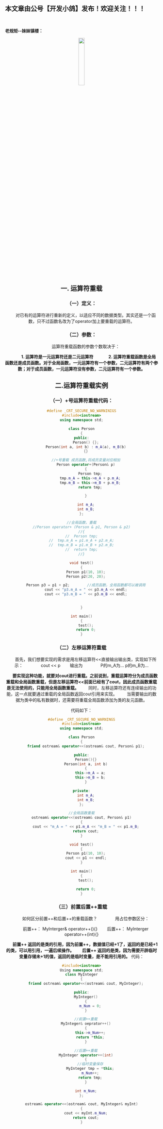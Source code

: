 ﻿## 本文章由公号【开发小鸽】发布！欢迎关注！！！
<br>

**老规矩--妹妹镇楼：**
<center>
<img src="https://img-blog.csdnimg.cn/20200721223424816.JPG"   width="20%">

## 一. 运算符重载
### （一）定义：
&nbsp;  &nbsp;  &nbsp;  &nbsp;对已有的运算符进行重新的定义，以适应不同的数据类型。其实还是一个函数，只不过函数名改为了operator加上要重载的运算符。

### （二）参数：
&nbsp;  &nbsp;  &nbsp;  &nbsp;运算符重载函数的参数个数取决于：

**&nbsp;  &nbsp;  &nbsp;  &nbsp;&nbsp;  &nbsp;  &nbsp;  &nbsp;1.	运算符是一元运算符还是二元运算符
&nbsp;  &nbsp;  &nbsp;  &nbsp;&nbsp;  &nbsp;  &nbsp;  &nbsp;2.	运算符重载函数是全局函数还是成员函数。对于全局函数，一元运算符有一个参数，二元运算符有两个参数；对于成员函数，一元运算符没有参数，二元运算符有一个参数。**

## 二.运算符重载实例
### （一）+号运算符重载代码：

```cpp
#define _CRT_SECURE_NO_WARNINIGS
#include<iostream>
using namespace std;

class Person
{
public:
	Person() {};
	Person(int a, int b) : m_A(a), m_B(b)
	{}

	//+号重载 成员函数,将成员变量对应相加
	Person operator+(Person& p)
	{
		Person tmp;
		tmp.m_A = this->m_A + p.m_A;
		tmp.m_B = this->m_B + p.m_B;
		return tmp;

	}

	int m_A;
	int m_B;
};

//全局函数，重载
//Person operator+ (Person & p1, Person & p2)
//{
//	Person tmp;
//	tmp.m_A = p1.m_A + p2.m_A;
//	tmp.m_B = p1.m_B + p2.m_B;
//	return tmp;
//}

void test()
{
	Person p1(10, 10);
	Person p2(20, 20);

	Person p3 = p1 + p2;		//成员函数，全局函数都可以被调用
	cout << "p3.m_A = " << p3.m_A << endl;
	cout << "p3.m_B = " << p3.m_B << endl;

	
}

int main()
{
	test();
	return 0;
}
```

### （二）左移运算符重载

&nbsp;  &nbsp;  &nbsp;  &nbsp;首先，我们想要实现的需求是用左移运算符<<直接输出输出类，实现如下所示：
&nbsp;  &nbsp;  &nbsp;  &nbsp;&nbsp;  &nbsp;  &nbsp;  &nbsp;cout << p
&nbsp;  &nbsp;  &nbsp;  &nbsp;输出为
&nbsp;  &nbsp;  &nbsp;  &nbsp;&nbsp;  &nbsp;  &nbsp;  &nbsp;P的m_A为… p的m_B为…

**&nbsp;  &nbsp;  &nbsp;  &nbsp;要实现这种功能，就要对cout进行重载。之前说到，重载运算符分为成员函数重载和全局函数重载，但是左移运算符<<前面已经有了cout，因此成员函数重载是无法使用的，只能用全局函数重载。**
&nbsp;  &nbsp;  &nbsp;  &nbsp;同时，左移运算符还有连续输出的功能，这一点就要通过重载的全局函数返回cout引用来实现。
&nbsp;  &nbsp;  &nbsp;  &nbsp;当需要输出的数据为类中的私有数据时，还需要将重载全局函数添加为类的友元函数。

代码如下：

```cpp
#define _CRT_SECURE_NO_WARNINGS
#include<iostream>
using namespace std;

class Person
{
	friend ostream& operator<<(ostream& cout, Person& p1);

public:
	Person(){}
	Person(int a, int b)
	{
		this->m_A = a;
		this->m_B = b;
	}

private:
	int m_A;
	int m_B;
};

//全局函数重载
ostream& operator<<(ostream& cout, Person& p1)
{
	cout << "m_A = " << p1.m_A << "m_B = " << p1.m_B;
	return cout;
}

void test()
{
	Person p1(10, 10);
	cout << p1 << endl;
}

int main()
{
	test();

	return 0;
}
```

### （三）前置后置++重载

&nbsp;  &nbsp;  &nbsp;  &nbsp;如何区分前置++和后置++的重载函数？
&nbsp;  &nbsp;  &nbsp;  &nbsp;&nbsp;  &nbsp;  &nbsp;  &nbsp;用占位参数区分：

&nbsp;  &nbsp;  &nbsp;  &nbsp;前置++： MyInterger& operator++(){}
&nbsp;  &nbsp;  &nbsp;  &nbsp;后置++： MyInterger operator++(int){}

**&nbsp;  &nbsp;  &nbsp;  &nbsp;前置++ 返回的是类的引用，因为前置++，数据值已经+1了，返回的是已经+1的类，可以用引用，一遍后续操作。
&nbsp;  &nbsp;  &nbsp;  &nbsp;后置++ 返回的是类，因为需要开辟临时变量存储未+1的值，返回的是临时变量，是不能用引用的。**
代码：

```cpp
#include<iostream>
Using namespace std;
class MyInteger
{
	friend ostream& operator<<(ostream& cout, MyInteger);

public:
	MyInteger()
	{
		m_Num = 0;
	}

	//前置++重载
	MyInteger& oeprator++()
	{
		this->m_Num++;
		return *this;
	}

	//后置++重载
	MyInteger operator++(int)
	{
		//临时变量保存
		MyInteger tmp = *this;
		m_Num++;
		return tmp;
	}

	int m_Num;
};

ostream& operator<<(ostream& cout, MyInteger& myInt)
{
	cout << myInt.m_Num;
	return cout;
}
```


